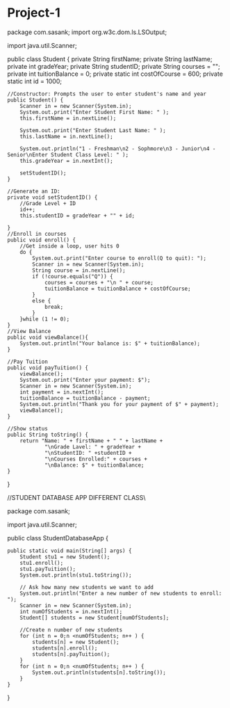 # Project-1

package com.sasank;
import org.w3c.dom.ls.LSOutput;

import java.util.Scanner;

public class Student {
    private String firstName;
    private String lastName;
    private int gradeYear;
    private String studentID;
    private String courses = "";
    private int tuitionBalance = 0;
    private static int costOfCourse = 600;
    private static int id = 1000;

    //Constructor: Prompts the user to enter student's name and year
    public Student() {
        Scanner in = new Scanner(System.in);
        System.out.print("Enter Student First Name: " );
        this.firstName = in.nextLine();

        System.out.print("Enter Student Last Name: " );
        this.lastName = in.nextLine();

        System.out.println("1 - Freshman\n2 - Sophmore\n3 - Junior\n4 - Senior\nEnter Student Class Level: " );
        this.gradeYear = in.nextInt();

        setStudentID();
    }

    //Generate an ID:
    private void setStudentID() {
        //Grade Level + ID
        id++;
        this.studentID = gradeYear + "" + id;

    }
    //Enroll in courses
    public void enroll() {
        //Get inside a loop, user hits 0
        do {
            System.out.print("Enter course to enroll(Q to quit): ");
            Scanner in = new Scanner(System.in);
            String course = in.nextLine();
            if (!course.equals("Q")) {
                courses = courses + "\n " + course;
                tuitionBalance = tuitionBalance + costOfCourse;
            }
            else {
                break;
            }
        }while (1 != 0);
    }
    //View Balance
    public void viewBalance(){
        System.out.println("Your balance is: $" + tuitionBalance);
    }

    //Pay Tuition
    public void payTuition() {
        viewBalance();
        System.out.print("Enter your payment: $");
        Scanner in = new Scanner(System.in);
        int payment = in.nextInt();
        tuitionBalance = tuitionBalance - payment;
        System.out.println("Thank you for your payment of $" + payment);
        viewBalance();
    }

    //Show status
    public String toString() {
        return "Name: " + firstName + " " + lastName +
                "\nGrade Lavel: " + gradeYear +
                "\nStudentID: " +studentID +
                "\nCourses Enrolled:" + courses +
                "\nBalance: $" + tuitionBalance;
    }
}


//STUDENT DATABASE APP DIFFERENT CLASS\\

package com.sasank;

import java.util.Scanner;

public class StudentDatabaseApp {

    public static void main(String[] args) {
        Student stu1 = new Student();
        stu1.enroll();
        stu1.payTuition();
        System.out.println(stu1.toString());

        // Ask how many new students we want to add
        System.out.println("Enter a new number of new students to enroll: ");
        Scanner in = new Scanner(System.in);
        int numOfStudents = in.nextInt();
        Student[] students = new Student[numOfStudents];

        //Create n number of new students
        for (int n = 0;n <numOfStudents; n++ ) {
            students[n] = new Student();
            students[n].enroll();
            students[n].payTuition();
        }
        for (int n = 0;n <numOfStudents; n++ ) {
            System.out.println(students[n].toString());
        }
    }
}

